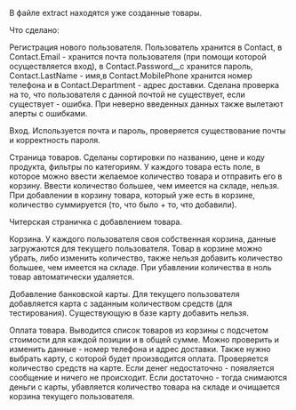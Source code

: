 В файле extract находятся уже созданные товары.

Что сделано:

Регистрация нового пользователя. Пользователь хранится в Contact, в Contact.Email - хранится почта пользователя (при помощи которой осуществляется вход), в Contact.Password__c хранится пароль, Contact.LastName - имя,в Contact.MobilePhone хранится номер телефона и в Contact.Department - адрес доставки. Сделана проверка на то, что пользователя с данной почтой не существует, если существует - ошибка. При неверно введенных данных также вылетают алерты с ошибками. 

Вход. Используется почта и пароль, проверяется существование почты и корректность пароля.

Страница товаров. Сделаны сортировки по названию, цене и коду продукта, фильтры по категориям.
У каждого товара есть поле, в которое можно ввести желаемое количество товара и отправить его в корзину. Ввести количество большее, чем имеется на складе, нельзя. При добавлении в корзину товара, который уже есть в корзине, количество суммируется (то, что было + то, что добавили).

Читерская страничка с добавлением товара.

Корзина. У каждого пользователя своя собственная корзина, данные загружаются для текущего пользователя. Товар в корзине можно убрать, либо изменить количество, также нельзя добавить количество большее, чем имеется на складе. При убавлении количества в ноль товар автоматически удаляется.

Добавление банковской карты. Для текущего пользователя добавляется карта с заданным количеством средств (для тестирования). Существующую в базе карту добавить нельзя.

Оплата товара. Выводится список товаров из корзины с подсчетом стоимости для каждой позиции и в общей сумме. Можно проверить и изменить данные - номер телефона и адрес доставки. Также нужно выбрать карту, с которой будет производится оплата. Проверяется количество средств на карте. Если денег недостаточно - появляется сообщение и ничего не происходит. Если достаточно - тогда снимаются деньги с карты, убавляется количество товара на складе и очищается корзина текущего пользователя.
